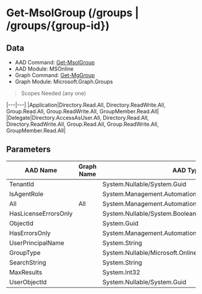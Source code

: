 # Get-MsolGroup (/groups | /groups/{group-id})

## Data

+ AAD Command: [Get-MsolGroup](https://docs.microsoft.com/en-us/powershell/module/MSOnline/Get-MsolGroup)
+ AAD Module: MSOnline
+ Graph Command: [Get-MgGroup](https://docs.microsoft.com/en-us/powershell/module/Microsoft.Graph.Groups/Get-MgGroup)
+ Graph Module: Microsoft.Graph.Groups

> Scopes Needed (any one)

|---|---|
|Application|Directory.Read.All, Directory.ReadWrite.All, Group.Read.All, Group.ReadWrite.All, GroupMember.Read.All|
|Delegate|Directory.AccessAsUser.All, Directory.Read.All, Directory.ReadWrite.All, Group.Read.All, Group.ReadWrite.All, GroupMember.Read.All|

## Parameters

|AAD Name|Graph Name|AAD Type|Graph Type|Infos|
|---|---|---|---|---|
|TenantId||System.Nullable/System.Guid|||
|IsAgentRole||System.Management.Automation.SwitchParameter|||
|All|All|System.Management.Automation.SwitchParameter|System.Management.Automation.SwitchParameter||
|HasLicenseErrorsOnly||System.Nullable/System.Boolean|||
|ObjectId||System.Guid|||
|HasErrorsOnly||System.Management.Automation.SwitchParameter|||
|UserPrincipalName||System.String|||
|GroupType||System.Nullable/Microsoft.Online.Administration.GroupType|||
|SearchString||System.String|||
|MaxResults||System.Int32|||
|UserObjectId||System.Nullable/System.Guid|||


